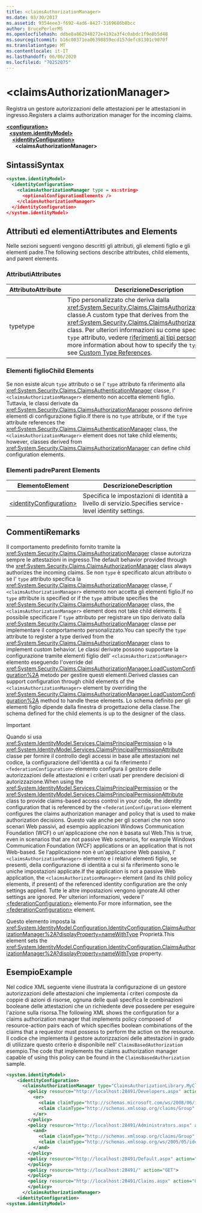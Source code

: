 ```yaml
---
title: <claimsAuthorizationManager>
ms.date: 03/30/2017
ms.assetid: 9354eee3-f692-4ad6-8427-3169686b8bcc
author: BrucePerlerMS
ms.openlocfilehash: ddbe8a862940272e4192a3f4c0abdc1f9e8b5d48
ms.sourcegitcommit: b16c00371ea06398859ecd157defc81301c9070f
ms.translationtype: MT
ms.contentlocale: it-IT
ms.lasthandoff: 06/06/2020
ms.locfileid: "70252075"
---
```

# \<claimsAuthorizationManager>
<span data-ttu-id="d43ce-101">Registra un gestore autorizzazioni delle attestazioni per le attestazioni in ingresso.</span><span class="sxs-lookup"><span data-stu-id="d43ce-101">Registers a claims authorization manager for the incoming claims.</span></span>  
  
[**\<configuration>**](../configuration-element.md)\
&nbsp;&nbsp;[**\<system.identityModel>**](system-identitymodel.md)\
&nbsp;&nbsp;&nbsp;&nbsp;[**\<identityConfiguration>**](identityconfiguration.md)\
&nbsp;&nbsp;&nbsp;&nbsp;&nbsp;&nbsp;**\<claimsAuthorizationManager>**  
  
## <a name="syntax"></a><span data-ttu-id="d43ce-102">Sintassi</span><span class="sxs-lookup"><span data-stu-id="d43ce-102">Syntax</span></span>  
  
```xml  
<system.identityModel>  
  <identityConfiguration>  
    <claimsAuthorizationManager type = xs:string>  
      <optionalConfigurationElements />  
    </claimsAuthorizationManager>  
  </identityConfiguration>  
</system.identityModel>  
```  
  
## <a name="attributes-and-elements"></a><span data-ttu-id="d43ce-103">Attributi ed elementi</span><span class="sxs-lookup"><span data-stu-id="d43ce-103">Attributes and Elements</span></span>  
 <span data-ttu-id="d43ce-104">Nelle sezioni seguenti vengono descritti gli attributi, gli elementi figlio e gli elementi padre.</span><span class="sxs-lookup"><span data-stu-id="d43ce-104">The following sections describe attributes, child elements, and parent elements.</span></span>  
  
### <a name="attributes"></a><span data-ttu-id="d43ce-105">Attributi</span><span class="sxs-lookup"><span data-stu-id="d43ce-105">Attributes</span></span>  
  
|<span data-ttu-id="d43ce-106">Attributo</span><span class="sxs-lookup"><span data-stu-id="d43ce-106">Attribute</span></span>|<span data-ttu-id="d43ce-107">Descrizione</span><span class="sxs-lookup"><span data-stu-id="d43ce-107">Description</span></span>|  
|---------------|-----------------|  
|<span data-ttu-id="d43ce-108">type</span><span class="sxs-lookup"><span data-stu-id="d43ce-108">type</span></span>|<span data-ttu-id="d43ce-109">Tipo personalizzato che deriva dalla <xref:System.Security.Claims.ClaimsAuthorizationManager> classe.</span><span class="sxs-lookup"><span data-stu-id="d43ce-109">A custom type that derives from the <xref:System.Security.Claims.ClaimsAuthorizationManager> class.</span></span> <span data-ttu-id="d43ce-110">Per ulteriori informazioni su come specificare l' `type` attributo, vedere [riferimenti ai tipi personalizzati](../windows-workflow-foundation/index.md).</span><span class="sxs-lookup"><span data-stu-id="d43ce-110">For more information about how to specify the `type` attribute, see [Custom Type References](../windows-workflow-foundation/index.md).</span></span>|  
  
### <a name="child-elements"></a><span data-ttu-id="d43ce-111">Elementi figlio</span><span class="sxs-lookup"><span data-stu-id="d43ce-111">Child Elements</span></span>  
 <span data-ttu-id="d43ce-112">Se non esiste alcun `type` attributo o se l' `type` attributo fa riferimento alla <xref:System.Security.Claims.ClaimsAuthenticationManager> classe, l' `<claimsAuthorizationManager>` elemento non accetta elementi figlio. Tuttavia, le classi derivate da <xref:System.Security.Claims.ClaimsAuthorizationManager> possono definire elementi di configurazione figlio.</span><span class="sxs-lookup"><span data-stu-id="d43ce-112">If there is no `type` attribute, or if the `type` attribute references the <xref:System.Security.Claims.ClaimsAuthenticationManager> class, the `<claimsAuthorizationManager>` element does not take child elements; however, classes derived from <xref:System.Security.Claims.ClaimsAuthorizationManager> can define child configuration elements.</span></span>  
  
### <a name="parent-elements"></a><span data-ttu-id="d43ce-113">Elementi padre</span><span class="sxs-lookup"><span data-stu-id="d43ce-113">Parent Elements</span></span>  
  
|<span data-ttu-id="d43ce-114">Elemento</span><span class="sxs-lookup"><span data-stu-id="d43ce-114">Element</span></span>|<span data-ttu-id="d43ce-115">Descrizione</span><span class="sxs-lookup"><span data-stu-id="d43ce-115">Description</span></span>|  
|-------------|-----------------|  
|[\<identityConfiguration>](identityconfiguration.md)|<span data-ttu-id="d43ce-116">Specifica le impostazioni di identità a livello di servizio.</span><span class="sxs-lookup"><span data-stu-id="d43ce-116">Specifies service-level identity settings.</span></span>|  
  
## <a name="remarks"></a><span data-ttu-id="d43ce-117">Commenti</span><span class="sxs-lookup"><span data-stu-id="d43ce-117">Remarks</span></span>  
 <span data-ttu-id="d43ce-118">Il comportamento predefinito fornito tramite la <xref:System.Security.Claims.ClaimsAuthorizationManager> classe autorizza sempre le attestazioni in ingresso.</span><span class="sxs-lookup"><span data-stu-id="d43ce-118">The default behavior provided through the <xref:System.Security.Claims.ClaimsAuthorizationManager> class always authorizes the incoming claims.</span></span> <span data-ttu-id="d43ce-119">Se non `type` è specificato alcun attributo o se l' `type` attributo specifica la <xref:System.Security.Claims.ClaimsAuthorizationManager> classe, l' `<claimsAuthorizationManager>` elemento non accetta gli elementi figlio.</span><span class="sxs-lookup"><span data-stu-id="d43ce-119">If no `type` attribute is specified or if the `type` attribute specifies the <xref:System.Security.Claims.ClaimsAuthorizationManager> class, the `<claimsAuthorizationManager>` element does not take child elements.</span></span> <span data-ttu-id="d43ce-120">È possibile specificare l' `type` attributo per registrare un tipo derivato dalla <xref:System.Security.Claims.ClaimsAuthorizationManager> classe per implementare il comportamento personalizzato.</span><span class="sxs-lookup"><span data-stu-id="d43ce-120">You can specify the `type` attribute to register a type derived from the <xref:System.Security.Claims.ClaimsAuthorizationManager> class to implement custom behavior.</span></span> <span data-ttu-id="d43ce-121">Le classi derivate possono supportare la configurazione tramite elementi figlio dell' `<claimsAuthorizationManager>` elemento eseguendo l'override del <xref:System.Security.Claims.ClaimsAuthorizationManager.LoadCustomConfiguration%2A> metodo per gestire questi elementi.</span><span class="sxs-lookup"><span data-stu-id="d43ce-121">Derived classes can support configuration through child elements of the `<claimsAuthorizationManager>` element by overriding the <xref:System.Security.Claims.ClaimsAuthorizationManager.LoadCustomConfiguration%2A> method to handle these elements.</span></span> <span data-ttu-id="d43ce-122">Lo schema definito per gli elementi figlio dipende dalla finestra di progettazione della classe.</span><span class="sxs-lookup"><span data-stu-id="d43ce-122">The schema defined for the child elements is up to the designer of the class.</span></span>  
  
> [!IMPORTANT]
> <span data-ttu-id="d43ce-123">Quando si usa <xref:System.IdentityModel.Services.ClaimsPrincipalPermission> o la <xref:System.IdentityModel.Services.ClaimsPrincipalPermissionAttribute> classe per fornire il controllo degli accessi in base alle attestazioni nel codice, la configurazione dell'identità a cui fa riferimento l' `<federationConfiguration>` elemento configura il gestore delle autorizzazioni delle attestazioni e i criteri usati per prendere decisioni di autorizzazione.</span><span class="sxs-lookup"><span data-stu-id="d43ce-123">When using the <xref:System.IdentityModel.Services.ClaimsPrincipalPermission> or the <xref:System.IdentityModel.Services.ClaimsPrincipalPermissionAttribute> class to provide claims-based access control in your code, the identity configuration that is referenced by the `<federationConfiguration>` element configures the claims authorization manager and policy that is used to make authorization decisions.</span></span> <span data-ttu-id="d43ce-124">Questo vale anche per gli scenari che non sono scenari Web passivi, ad esempio applicazioni Windows Communication Foundation (WCF) o un'applicazione che non è basata sul Web.</span><span class="sxs-lookup"><span data-stu-id="d43ce-124">This is true, even in scenarios that are not passive Web scenarios, for example Windows Communication Foundation (WCF) applications or an application that is not Web-based.</span></span> <span data-ttu-id="d43ce-125">Se l'applicazione non è un'applicazione Web passiva, l' `<claimsAuthorizationManager>` elemento e i relativi elementi figlio, se presenti, della configurazione di identità a cui si fa riferimento sono le uniche impostazioni applicate.</span><span class="sxs-lookup"><span data-stu-id="d43ce-125">If the application is not a passive Web application, the `<claimsAuthorizationManager>` element (and its child policy elements, if present) of the referenced identity configuration are the only settings applied.</span></span> <span data-ttu-id="d43ce-126">Tutte le altre impostazioni vengono ignorate.</span><span class="sxs-lookup"><span data-stu-id="d43ce-126">All other settings are ignored.</span></span> <span data-ttu-id="d43ce-127">Per ulteriori informazioni, vedere l' [\<federationConfiguration>](federationconfiguration.md) elemento.</span><span class="sxs-lookup"><span data-stu-id="d43ce-127">For more information, see the [\<federationConfiguration>](federationconfiguration.md) element.</span></span>  
  
 <span data-ttu-id="d43ce-128">Questo elemento imposta la <xref:System.IdentityModel.Configuration.IdentityConfiguration.ClaimsAuthorizationManager%2A?displayProperty=nameWithType> Proprietà.</span><span class="sxs-lookup"><span data-stu-id="d43ce-128">This element sets the <xref:System.IdentityModel.Configuration.IdentityConfiguration.ClaimsAuthorizationManager%2A?displayProperty=nameWithType> property.</span></span>  
  
## <a name="example"></a><span data-ttu-id="d43ce-129">Esempio</span><span class="sxs-lookup"><span data-stu-id="d43ce-129">Example</span></span>  
 <span data-ttu-id="d43ce-130">Nel codice XML seguente viene illustrata la configurazione di un gestore autorizzazioni delle attestazioni che implementa i criteri composte da coppie di azioni di risorse, ognuna delle quali specifica le combinazioni booleane delle attestazioni che un richiedente deve possedere per eseguire l'azione sulla risorsa.</span><span class="sxs-lookup"><span data-stu-id="d43ce-130">The following XML shows the configuration for a claims authorization manager that implements policy composed of resource-action pairs each of which specifies boolean combinations of the claims that a requestor must possess to perform the action on the resource.</span></span> <span data-ttu-id="d43ce-131">Il codice che implementa il gestore autorizzazioni delle attestazioni in grado di utilizzare questo criterio è disponibile nell' `ClaimsBasedAuthorization` esempio.</span><span class="sxs-lookup"><span data-stu-id="d43ce-131">The code that implements the claims authorization manager capable of using this policy can be found in the `ClaimsBasedAuthorization` sample.</span></span>  
  
```xml  
<system.identityModel>  
    <identityConfiguration>  
      <claimsAuthorizationManager type="ClaimsAuthorizationLibrary.MyClaimsAuthorizationManager, ClaimsAuthorizationLibrary">  
        <policy resource="http://localhost:28491/Developers.aspx" action="GET">  
          <or>  
            <claim claimType="http://schemas.microsoft.com/ws/2008/06/identity/claims/role" claimValue="developer" />  
            <claim claimType="http://schemas.xmlsoap.org/claims/Group" claimValue="Administrator" />  
          </or>  
        </policy>  
        <policy resource="http://localhost:28491/Administrators.aspx" action="GET">  
          <and>  
            <claim claimType="http://schemas.xmlsoap.org/claims/Group" claimValue="Administrator" />  
            <claim claimType="http://schemas.xmlsoap.org/ws/2005/05/identity/claims/country" claimValue="USA" />  
          </and>  
        </policy>  
        <policy resource="http://localhost:28491/Default.aspx" action="GET">  
        </policy>  
        <policy resource="http://localhost:28491/" action="GET">  
        </policy>  
        <policy resource="http://localhost:28491/Claims.aspx" action="GET">  
        </policy>  
      </claimsAuthorizationManager>  
    <identityConfiguration>  
<system.identityModel>  
```
